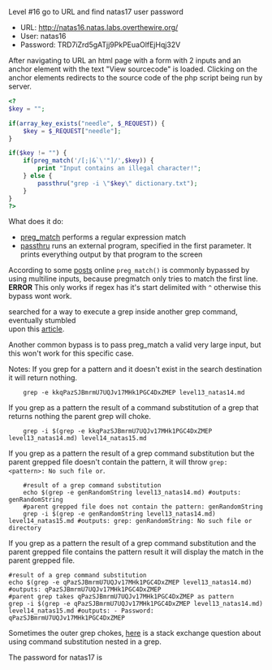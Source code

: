 Level #16 go to URL and find natas17 user password

- URL: http://natas16.natas.labs.overthewire.org/
- User: natas16
- Password: TRD7iZrd5gATjj9PkPEuaOlfEjHqj32V

After navigating to URL an html page with a form with 2 inputs and an anchor element with the text "View sourcecode" is loaded.
Clicking on the anchor elements redirects to the source code of the php script being run by server.
  

```PHP
<?
$key = "";

if(array_key_exists("needle", $_REQUEST)) {
    $key = $_REQUEST["needle"];
}

if($key != "") {
    if(preg_match('/[;|&`\'"]/',$key)) {
        print "Input contains an illegal character!";
    } else {
        passthru("grep -i \"$key\" dictionary.txt");
    }
}
?>
```

What does it do:
- [preg_match](https://www.php.net/manual/en/function.preg-match.php) performs a regular expression match
- [passthru](https://www.php.net/manual/en/function.passthru.php) runs an external program, specified in the first parameter. It prints everything output by that program to the screen

According to some [posts](https://book.hacktricks.xyz/network-services-pentesting/pentesting-web/php-tricks-esp) online `preg_match()` is commonly bypassed by using multiline inputs, because pregmatch only tries to match 
the first line. **ERROR** This only works if regex has it's start delimited with `^` otherwise this bypass wont work.  

searched for a way to execute a grep inside another grep command, eventually stumbled  
upon this [article](https://tecadmin.net/difference-between-parameter-expansion-and-command-substitution-in-bash/#:~:text=The%20%24()%20syntax%20in%20Bash,assign%20it%20to%20a%20variable.).  

Another common bypass is to pass preg_match a valid very large input, but this won't work for this specific case.

Notes:
If you grep for a pattern and it doesn't exist in the search destination it will return nothing.
```Shell
    grep -e kkqPazSJBmrmU7UQJv17MHk1PGC4DxZMEP level13_natas14.md
```
If you grep as a pattern the result of a command substitution of a grep that returns nothing the parent grep
will choke.
```Shell
    grep -i $(grep -e kkqPazSJBmrmU7UQJv17MHk1PGC4DxZMEP level13_natas14.md) level14_natas15.md
```
If you grep as a pattern the result of a grep command substitution but the parent grepped file doesn't contain
the pattern, it will throw `grep: <pattern>: No such file or`.
```Shell
    #result of a grep command substitution
    echo $(grep -e genRandomString level13_natas14.md) #outputs: genRandomString
    #parent grepped file does not contain the pattern: genRandomString
    grep -i $(grep -e genRandomString level13_natas14.md) level14_natas15.md #outputs: grep: genRandomString: No such file or directory
```
If you grep as a pattern the result of a grep command substitution and the parent grepped file contains the
pattern result it will display the match in the parent grepped file.
```Shell
#result of a grep command substitution
echo $(grep -e qPazSJBmrmU7UQJv17MHk1PGC4DxZMEP level13_natas14.md) #outputs: qPazSJBmrmU7UQJv17MHk1PGC4DxZMEP
#parent grep takes qPazSJBmrmU7UQJv17MHk1PGC4DxZMEP as pattern
grep -i $(grep -e qPazSJBmrmU7UQJv17MHk1PGC4DxZMEP level13_natas14.md) level14_natas15.md #outputs: - Password: qPazSJBmrmU7UQJv17MHk1PGC4DxZMEP
```
Sometimes the outer grep chokes, [here](https://unix.stackexchange.com/questions/700725/how-to-grep-the-results-plural-of-another-command) is a stack exchange question about using command substitution nested in a grep.


  
The password for natas17 is 

